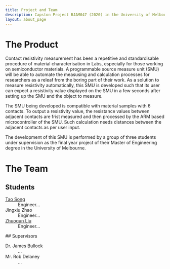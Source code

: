 ```yaml
---
title: Project and Team
description: Capston Project BJAM047 (2020) in the University of Melbourne
layout: about_page
---
```

# The Product
Contact resistivity measurement has been a repetitive and standardisable procedure of material characterisation in Labs, especially for those working on semiconductor materials. A programmable source measure unit (SMU) will be able to automate the measusing and calculation processes for researchers as a releaf from the boring part of their work. As a solution to measure resistivity automatically, this SMU is developed such that its user can expect a resistivity value displayed on the SMU in a few seconds after setting up the SMU and the object to measure.

The SMU being developed is compatible with material samples with 6 contacts. To output a resistivity value, the resistance values between adjacent contacts are frist measured and then processed by the ARM based  microcontroller of the SMU. Such calculation needs distances between the adjacent contacts as per user input.

The development of this SMU is performed by a group of three students under supervision as the final year project of their Master of Engineering degree in the University of Melbourne.
# The Team
## Students
  <dl>
  <dt><a href="https://www.linkedin.com/in/tao-collin-song-69b60b94/">Tao Song</a></dt>
  <dd>Engineer...</dd>
  <dt>Jingxiu Zhao</dt>
  <dd>Engineer...</dd>
  <dt><a href="https://www.linkedin.com/in/zhuoqun-nero-liu/">Zhuoqun Liu</a></dt>
  <dd>Engineer...</dd>
  </dl>
## Supervisors
  <dl>
  <dt>Dr. James Bullock</dt>
  <dd>...</dd>
  <dt>Mr. Rob Delaney</dt>
  <dd>...</dd>
  </dl>
